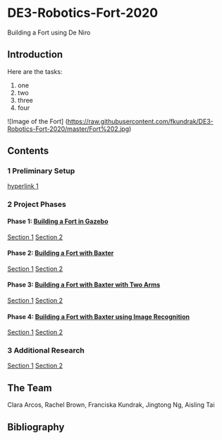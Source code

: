 # DE3-Robotics-Fort-2020
Building a Fort using De Niro
## Introduction 
Here are the tasks:
1. one
2. two
3. three
4. four

![Image of the Fort]
(https://raw.githubusercontent.com/fkundrak/DE3-Robotics-Fort-2020/master/Fort%202.jpg)

## Contents

### 1 Preliminary Setup
[hyperlink 1](http://google.com)

### 2 Project Phases

#### Phase 1: [Building a Fort in Gazebo](http://google.com)
[Section 1](http://google.com)
[Section 2](http://google.com)

#### Phase 2: [Building a Fort with Baxter](http://google.com)
[Section 1](http://google.com)
[Section 2](http://google.com)

#### Phase 3: [Building a Fort with Baxter with Two Arms](http://google.com)
[Section 1](http://google.com)
[Section 2](http://google.com)

#### Phase 4: [Building a Fort with Baxter using Image Recognition](http://google.com)
[Section 1](http://google.com)
[Section 2](http://google.com)

### 3 Additional Research
[Section 1](http://google.com)
[Section 2](http://google.com)

## The Team
Clara Arcos, Rachel Brown, Franciska Kundrak, Jingtong Ng, Aisling Tai

## Bibliography
